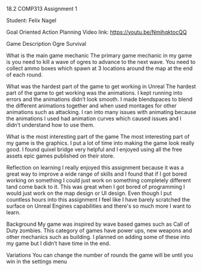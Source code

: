 18.2 COMP313 Assignment 1

Student: Felix Nagel

Goal Oriented Action Planning
Video link: https://youtu.be/NmihqktocQQ

Game Description Ogre Survival 

What is the main game mechanic
The primary game mechanic in my game is you need to kill a wave of ogres to advance to the next wave.  You need to collect ammo boxes which spawn at 3 locations around the map at the end of each round. 

What was the hardest part of the game to get working in Unreal
The hardest part of the game to get working was the animations. I kept running into errors and the animations didn’t look smooth. I made blendspaces to blend the different animations together and when used montages for other animations such as attacking. I ran into many issues with animating because the animations I used had animation curves which caused issues and I didn’t understand how to use them. 

What is the most interesting part of the game
The most interesting part of my game is the graphics. I put a lot of time into making the game look really good. I found quixel bridge very helpful and I enjoyed using all the free assets epic games published on their store. 

Reflection on learning
I really enjoyed this assignment because it was a great way to improve a wide range of skills and I found that if I got bored working on something I could just work on something completely different tand come back to it. This was great when I got bored of programming I would just work on the map design or UI design. Even though I put countless hours into this assignment I feel like I have barely scratched the surface on Unreal Engines capabilities and there's so much more I want to learn. 

Background
My game was inspired by wave based games such as Call of Duty zombies. This category of games have power ups, new weapons and other mechanics such as building. I planned on adding some of these into my game but I didn’t have time in the end.

Variations
You can change the number of rounds the game will be until you win in the settings menu 
